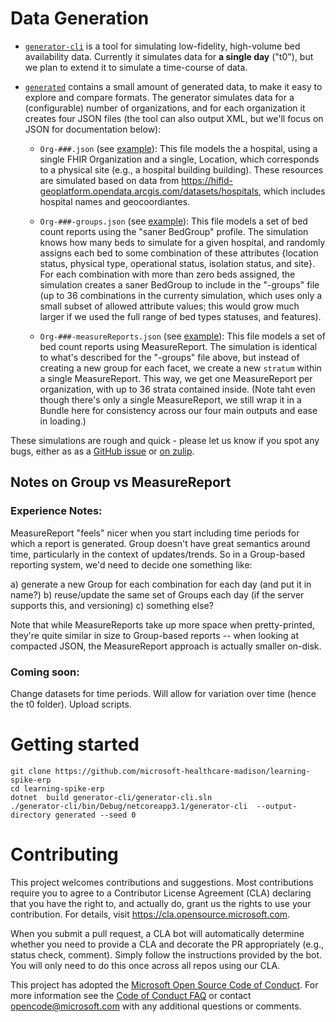 # Data Generation

* [`generator-cli`](https://github.com/microsoft-healthcare-madison/learning-spike-erp/tree/master/generator-cli) is a tool for simulating low-fidelity, high-volume bed availability data. Currently it simulates data for **a single day** ("t0"), but we plan to extend it to simulate a time-course of data.

* [`generated`](https://github.com/microsoft-healthcare-madison/learning-spike-erp/tree/master/generated) contains a small amount of generated data, to make it easy to explore and compare formats. The generator simulates data for a (configurable) number of organizations, and for each organization it creates four JSON files (the tool can also output XML, but we'll focus on JSON for documentation below):

  * `Org-###.json` (see [example](https://github.com/microsoft-healthcare-madison/learning-spike-erp/blob/master/generated/t0/Org-1067.json)): This file models the a hospital, using a single FHIR Organization and a single, Location, which corresponds to a physical site (e.g., a hospital building building). These resources are simulated based on data from https://hifld-geoplatform.opendata.arcgis.com/datasets/hospitals, which includes hospital names and geocoordiantes.
  
  * `Org-###-groups.json` (see [example](https://github.com/microsoft-healthcare-madison/learning-spike-erp/blob/master/generated/t0/Org-1067-groups.json)): This file models a set of bed count reports using the "saner BedGroup" profile. The simulation knows how many beds to simulate for a given hospital, and randomly assigns each bed to some combination of these attributes {location status, physical type, operational status, isolation status, and site}. For each combination with more than zero beds assigned, the simulation creates a saner BedGroup to include in the "-groups" file (up to 36 combinations in the currenty simulation, which uses only a small subset of allowed attribute values; this would grow much larger if we used the full range of bed types statuses, and features).
  
  * `Org-###-measureReports.json` (see [example](https://github.com/microsoft-healthcare-madison/learning-spike-erp/blob/master/generated/t0/Org-1067-measureReport.json)): This file models a set of bed count reports using MeasureReport. The simulation is identical to what's described for the "-groups" file above, but instead of creating a new group for each facet, we create a new `stratum` within a single MeasureReport. This way, we get one MeasureReport per organization, with up to 36 strata contained inside. (Note taht even though there's only a single MeasureReport, we still wrap it in a Bundle here for consistency across our four main outputs and ease in loading.)

These simulations are rough and quick - please let us know if you spot any bugs, either as as a [GitHub issue](https://github.com/microsoft-healthcare-madison/learning-spike-erp/issues) or [on zulip](https://chat.fhir.org/#narrow/stream/226195-Covid-19-Response).

## Notes on Group vs MeasureReport


### Experience Notes:

MeasureReport "feels" nicer when you start including time periods for which a report is generated. Group doesn't have great semantics around time, particularly in the context of updates/trends. So in a Group-based reporting system, we'd need to decide one something like:

a) generate a new Group for each combination for each day (and put it in name?)
b) reuse/update the same set of Groups each day (if the server supports this, and versioning)
c) something else?

Note that while MeasureReports take up more space when pretty-printed, they're quite similar in size to Group-based reports -- when looking at compacted JSON, the MeasureReport approach is actually smaller on-disk.

### Coming soon:

Change datasets for time periods. Will allow for variation over time (hence the t0 folder). Upload scripts.

# Getting started

```
git clone https://github.com/microsoft-healthcare-madison/learning-spike-erp
cd learning-spike-erp
dotnet  build generator-cli/generator-cli.sln
./generator-cli/bin/Debug/netcoreapp3.1/generator-cli  --output-directory generated --seed 0
```


# Contributing

This project welcomes contributions and suggestions.  Most contributions require you to agree to a
Contributor License Agreement (CLA) declaring that you have the right to, and actually do, grant us
the rights to use your contribution. For details, visit https://cla.opensource.microsoft.com.

When you submit a pull request, a CLA bot will automatically determine whether you need to provide
a CLA and decorate the PR appropriately (e.g., status check, comment). Simply follow the instructions
provided by the bot. You will only need to do this once across all repos using our CLA.

This project has adopted the [Microsoft Open Source Code of Conduct](https://opensource.microsoft.com/codeofconduct/).
For more information see the [Code of Conduct FAQ](https://opensource.microsoft.com/codeofconduct/faq/) or
contact [opencode@microsoft.com](mailto:opencode@microsoft.com) with any additional questions or comments.
